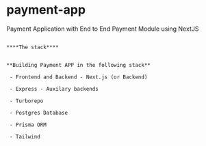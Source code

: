 # payment-app
Payment Application with End to End Payment Module using NextJS


```

****The stack****

```

```

**Building Payment APP in the following stack**

 - Frontend and Backend - Next.js (or Backend)

 - Express - Auxilary backends

 - Turborepo

 - Postgres Database

 - Prisma ORM

 - Tailwind

  ```

